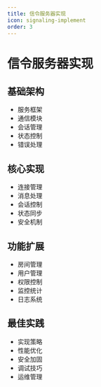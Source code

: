 ```yaml
---
title: 信令服务器实现
icon: signaling-implement
order: 3
---
```


# 信令服务器实现

## 基础架构
- 服务框架
- 通信模块
- 会话管理
- 状态控制
- 错误处理

## 核心实现
- 连接管理
- 消息处理
- 会话控制
- 状态同步
- 安全机制

## 功能扩展
- 房间管理
- 用户管理
- 权限控制
- 监控统计
- 日志系统

## 最佳实践
- 实现策略
- 性能优化
- 安全加固
- 调试技巧
- 运维管理
